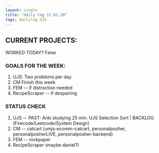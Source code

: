```yaml
---
layout: single
title: "daily log 11.01.20"
tags: dailylog UJS
--- 
```


## CURRENT PROJECTS:

WORKED TODAY? False

### GOALS FOR THE WEEK:

1. UJS: Two problems per day
2. CM Finish this week
3. FEM -- if distraction needed
4. RecipeScraper -- if despairing 


### STATUS CHECK

1. UJS -- PAST: Anki studying 25 min. UJS Selection Sort | BACKLOG (Firecode/Leetcode/System Design)
2. CM -- catcart (umjs-ecomm-catcart, personalposher, personalposherLIVE, personalposher-backend)
3. FEM -- rockpaper 
4. RecipeScraper (maybe daniel?)



